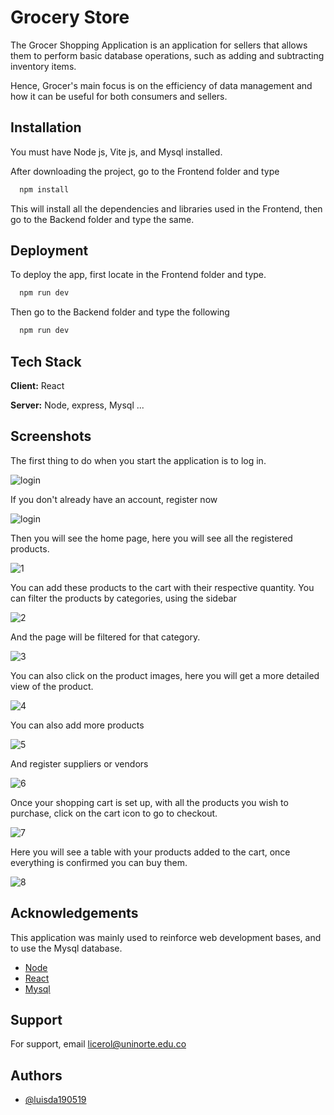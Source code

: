 
# Grocery Store

The Grocer Shopping Application is an application for sellers that allows them to perform basic database operations, such as adding and subtracting inventory items.

Hence, Grocer's main focus is on the efficiency of data management and how it can be useful for both consumers and sellers.
## Installation

You must have Node js, Vite js, and Mysql installed.

After downloading the project, go to the Frontend folder and type

```bash
  npm install
```

This will install all the dependencies and libraries used in the Frontend, then go to the Backend folder and type the same.
    


## Deployment

To deploy the app, first locate in the Frontend folder and type.

```bash
  npm run dev
```

Then go to the Backend folder and type the following

```bash
  npm run dev
```

## Tech Stack

**Client:** React

**Server:** Node, express, Mysql ...


## Screenshots

The first thing to do when you start the application is to log in.

![login](https://raw.githubusercontent.com/luisda190519/GroceryStore/main/Images/login.png?token=GHSAT0AAAAAAB4C5L5AW56LKXXEWGMFBCSAY53EX4Q)

If you don't already have an account, register now

![login](https://raw.githubusercontent.com/luisda190519/GroceryStore/main/Images/signup.png?token=GHSAT0AAAAAAB4C5L5ASFGEFWGFHQBPPT4QY53EYEA)

Then you will see the home page, here you will see all the registered products.

![1](https://raw.githubusercontent.com/luisda190519/GroceryStore/main/Images/Home%20page.png?token=GHSAT0AAAAAAB4C5L5BVF4WV5FUWG2VCG7AY53EYZA)

You can add these products to the cart with their respective quantity. You can filter the products by categories, using the sidebar

![2](https://raw.githubusercontent.com/luisda190519/GroceryStore/main/Images/Verduras.png?token=GHSAT0AAAAAAB4C5L5BF5QOLB233AOFIZUCY53EZOQ)

And the page will be filtered for that category.

![3](https://raw.githubusercontent.com/luisda190519/GroceryStore/main/Images/Filter%20by%20category.png?token=GHSAT0AAAAAAB4C5L5AIXHJNXKO7A5QGSF6Y53EZUA)

You can also click on the product images, here you will get a more detailed view of the product.

![4](https://raw.githubusercontent.com/luisda190519/GroceryStore/main/Images/Product%20description.png?token=GHSAT0AAAAAAB4C5L5AH7HLNQG6FIYZDZ3EY53EZ5A)

You can also add more products

![5](https://raw.githubusercontent.com/luisda190519/GroceryStore/main/Images/Add%20product.png?token=GHSAT0AAAAAAB4C5L5BB4DIVB4LEVYV6AZIY53E2EA)

And register suppliers or vendors

![6](https://raw.githubusercontent.com/luisda190519/GroceryStore/main/Images/Add%20vendor.png?token=GHSAT0AAAAAAB4C5L5BWFVAYBEHQCESZ34CY53E2JQ)

Once your shopping cart is set up, with all the products you wish to purchase, click on the cart icon to go to checkout.

![7](https://raw.githubusercontent.com/luisda190519/GroceryStore/main/Images/Navbar.png?token=GHSAT0AAAAAAB4C5L5AH43SFSTZ7VXXNDNKY53E2PA)

Here you will see a table with your products added to the cart, once everything is confirmed you can buy them.

![8](https://raw.githubusercontent.com/luisda190519/GroceryStore/main/Images/Checkout.png?token=GHSAT0AAAAAAB4C5L5BWSQJLBKQYBEGJ4HGY53E2UQ)
## Acknowledgements

This application was mainly used to reinforce web development bases, and to use the Mysql database.
 - [Node](https://nodejs.org)
 - [React](https://reactjs.org)
 - [Mysql](https://www.mysql.com)


## Support

For support, email licerol@uninorte.edu.co


## Authors

- [@luisda190519](https://github.com/luisda190519)

